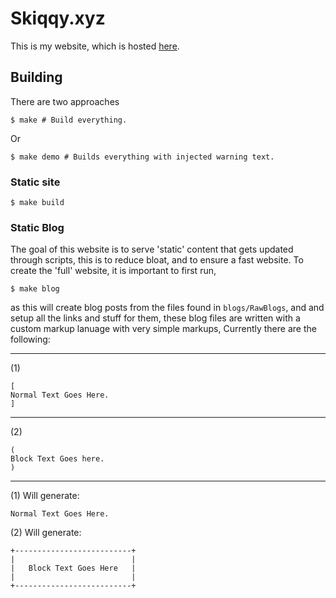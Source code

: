 # Skiqqy.xyz
This is my website, which is hosted [here](https://skiqqy.xyz).

## Building
There are two approaches
````
$ make # Build everything.
````
Or
````
$ make demo # Builds everything with injected warning text.
````

### Static site
````
$ make build
````

### Static Blog
The goal of this website is to serve 'static' content that gets updated
through scripts, this is to reduce bloat, and to ensure a fast website.
To create the 'full' website, it is important to first run,
````
$ make blog
````
as this will create blog posts from the files found in `blogs/RawBlogs`, and
and setup all the links and stuff for them, these blog files are written
with a custom markup lanuage with very simple markups, Currently there are the
following:

---

(1)
````
[
Normal Text Goes Here.
]
````

---

(2)
````
(
Block Text Goes here.
)
````

---

(1) Will generate:
````
Normal Text Goes Here.
````

(2) Will generate:
````
+--------------------------+
|                          |
|   Block Text Goes Here   |
|                          |
+--------------------------+
````
